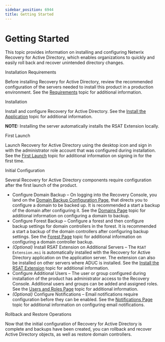 ```yaml
---
sidebar_position: 6944
title: Getting Started
---
```


# Getting Started

This topic provides information on installing and configuring Netwrix Recovery for Active Directory, which enables organizations to quickly and easily roll back and recover unintended directory changes.

Installation Requirements

Before installing Recovery for Active Directory, review the recommended configuration of the servers needed to install this product in a production environment. See the [Requirements](Requirements/Overview "Requirements") topic for additional information.

Installation

Install and configure Recovery for Active Directory. See the [Install the Application](Install/Application "Install the Application") topic for additional information.

**NOTE:** Installing the server automatically installs the RSAT Extension locally.

First Launch

Launch Recovery for Active Directory using the desktop icon and sign in with the administrator role account that was configured during installation. See the [First Launch](Install/FirstLaunch "First Launch") topic for additional information on signing in for the first time.

Initial Configuration

Several Recovery for Active Directory components require configuration after the first launch of the product.

* Configure Domain Backup – On logging into the Recovery Console, you land on the [Domain Backup Configuration Page](Admin/ActiveDirectory/DomainBackupConfig "Domain Backup Configuration Page"), that directs you to configure a domain to be backed up. It is recommended a start a backup of the domain after configuring it. See the [Domains Page](Admin/Configuration/Domain "Domains Page") topic for additional information on configuring a domain to backup.
* Configure Forest Backup – Configure a forest and then configure backup settings for domain controllers in the forest. It is recommended a start a backup of the domain controllers after configuring backup settings. See the [Forest Page](Admin/Forest/Forest "Forest Page") topic for additional information on configuring a domain controller backup.
* *(Optional)* Install RSAT Extension on Additional Servers – The `RSAT Extension.msi` is automatically installed with the Recovery for Active Directory application on the application server. The extension can also be installed on other servers where ADUC is installed. See the [Install the RSAT Extension](RSATExtension/Installation "Install the RSAT Extension") topic for additional information.
* Configure Additional Users – The user or group configured during installation of the product has administrator access to the Recovery Console. Additional users and groups can be added and assigned roles. See the [Users and Roles Page](Admin/Configuration/Roles "Users and Roles Page") topic for additional information.
* *(Optional)* Configure Notifications – Email notifications require configuration before they can be enabled. See the [Notifications Page](Admin/Configuration/Notifications "Notifications Page") topic for additional information on configuring email notifications.

Rollback and Restore Operations

Now that the initial configuration of Recovery for Active Directory is complete and backups have been created, you can rollback and recover Active Directory objects, as well as restore domain controllers.